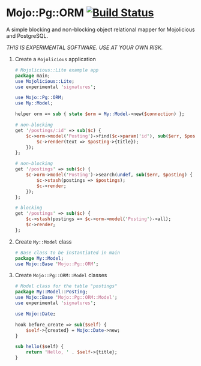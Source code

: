 # Mojo::Pg::ORM [![Build Status](https://travis-ci.org/pmb0/mojo-pg-orm.svg?branch=master)](https://travis-ci.org/pmb0/mojo-pg-orm)

A simple blocking and non-blocking object relational mapper for Mojolicious
and PostgreSQL.

*THIS IS EXPERIMENTAL SOFTWARE. USE AT YOUR OWN RISK.*

1. Create a `Mojolicious` application

    ```perl
    # Mojolicious::Lite example app
    package main;
    use Mojolicious::Lite;
    use experimental 'signatures';

    use Mojo::Pg::ORM;
    use My::Model;

    helper orm => sub { state $orm = My::Model->new($connection) };

    # non-blocking
    get '/postings/:id' => sub($c) {
        $c->orm->model('Posting')->find($c->param('id'), sub($err, $posting) {
            $c->render(text => $posting->{title});
        });
    };

    # non-blocking
    get '/postings' => sub($c) {
        $c->orm->model('Posting')->search(undef, sub($err, $posting) {
            $c->stash(postings => $postings);
            $c->render;
        });
    };

    # blocking
    get '/postings' => sub($c) {
        $c->stash(postings => $c->orm->model('Posting')->all);
        $c->render;
    };
    ```

2. Create `My::Model` class

    ```perl
    # Base class to be instantiated in main
    package My::Model;
    use Mojo::Base 'Mojo::Pg::ORM';
    ```

3. Create `Mojo::Pg::ORM::Model` classes

    ```perl
    # Model class for the table "postings"
    package My::Model::Posting;
    use Mojo::Base 'Mojo::Pg::ORM::Model';
    use experimental 'signatures';

    use Mojo::Date;

    hook before_create => sub($self) {
        $self->{created} = Mojo::Date->new;
    }

    sub hello($self) {
        return 'Hello, ' . $self->{title};
    }
    ```





